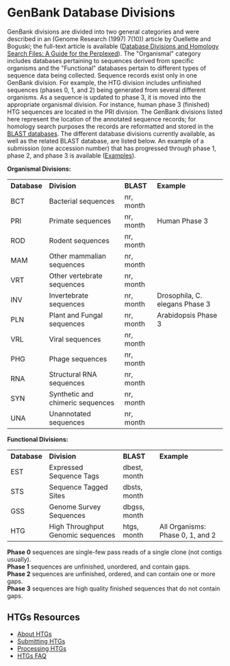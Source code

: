 # GenBank Database Divisions

GenBank divisions are divided into two general categories and were described in an (Genome Research (1997) 7(10)) article by Ouellette and Boguski; the full-text article is available ([Database Divisions and Homology Search Files: A Guide for the Perplexed](/~/htgs/paper)). The "Organismal" category includes databases pertaining to sequences derived from specific organisms and the "Functional" databases pertain to different types of sequence data being collected. Sequence records exist only in one GenBank division. For example, the HTG division includes unfinished sequences (phases 0, 1, and 2) being generated from several different organisms. As a sequence is updated to phase 3, it is moved into the appropriate organismal division. For instance, human phase 3 (finished) HTG sequences are located in the PRI division. The GenBank divisions listed here represent the location of the annotated sequence records; for homology search purposes the records are reformatted and stored in the [BLAST databases](//www.ncbi.nlm.nih.gov/BLAST/Blast.cgi?CMD=Web&PAGETYPE=BLASTHome). The different database divisions currently available, as well as the related BLAST database, are listed below. An example of a submission (one accession number) that has progressed through phase 1, phase 2, and phase 3 is available ([Examples](/~/htgs/examples)).

**Organismal Divisions:**

<table border="0" cellpadding="4" cellspacing="0">

<tbody>

<tr>

<th align="left">Database</th>

<th align="left">Division</th>

<th align="left">BLAST</th>

<th align="left">Example</th>

</tr>

<tr>

<td align="left">BCT</td>

<td align="left">Bacterial sequences</td>

<td align="left">nr, month</td>

</tr>

<tr>

<td align="left">PRI</td>

<td align="left">Primate sequences</td>

<td align="left">nr, month</td>

<td>Human Phase 3</td>

</tr>

<tr>

<td align="left">ROD</td>

<td align="left">Rodent sequences</td>

<td align="left">nr, month</td>

</tr>

<tr>

<td align="left">MAM</td>

<td align="left">Other mammalian sequences</td>

<td align="left">nr, month</td>

</tr>

<tr>

<td align="left">VRT</td>

<td align="left">Other vertebrate sequences</td>

<td align="left">nr, month</td>

</tr>

<tr>

<td align="left">INV</td>

<td align="left">Invertebrate sequences</td>

<td align="left">nr, month</td>

<td align="left">Drosophila, C. elegans Phase 3</td>

</tr>

<tr>

<td align="left">PLN</td>

<td align="left">Plant and Fungal sequences</td>

<td align="left">nr, month</td>

<td align="left">Arabidopsis Phase 3</td>

</tr>

<tr>

<td align="left">VRL</td>

<td align="left">Viral sequences</td>

<td align="left">nr, month</td>

</tr>

<tr>

<td align="left">PHG</td>

<td align="left">Phage sequences</td>

<td align="left">nr, month</td>

</tr>

<tr>

<td align="left">RNA</td>

<td align="left">Structural RNA sequences</td>

<td align="left">nr, month</td>

</tr>

<tr>

<td align="left">SYN</td>

<td align="left">Synthetic and chimeric sequences</td>

<td align="left">nr, month</td>

</tr>

<tr>

<td align="left">UNA</td>

<td align="left">Unannotated sequences</td>

<td align="left">nr, month</td>

</tr>

</tbody>

</table>

**Functional Divisions:**

<table border="0" cellpadding="4" cellspacing="0">

<tbody>

<tr>

<th align="left">Database</th>

<th align="left">Division</th>

<th align="left">BLAST</th>

<th align="left">Example</th>

</tr>

<tr>

<td align="left">EST</td>

<td align="left">Expressed Sequence Tags</td>

<td align="left">dbest, month</td>

</tr>

<tr>

<td align="left">STS</td>

<td align="left">Sequence Tagged Sites</td>

<td align="left">dbsts, month</td>

</tr>

<tr>

<td align="left">GSS</td>

<td align="left">Genome Survey Sequences</td>

<td align="left">dbgss, month</td>

</tr>

<tr>

<td align="left">HTG</td>

<td align="left">High Throughput Genomic sequences</td>

<td align="left">htgs, month</td>

<td align="left">All Organisms: Phase 0, 1, and 2</td>

</tr>

</tbody>

</table>

**Phase 0** sequences are single-few pass reads of a single clone (not contigs usually).  
**Phase 1** sequences are unfinished, unordered, and contain gaps.  
**Phase 2** sequences are unfinished, ordered, and can contain one or more gaps.  
**Phase 3** sequences are high quality finished sequences that do not contain gaps.





<div id="shared-content-1" nid="1331">

<div class="rightnav">

## HTGs Resources

*   [About HTGs](/~/htgs)
*   [Submitting HTGs](/~/htgs/subinfo)
*   [Processing HTGs](/~/htgs/processing)
*   [](/~/htgs/processing)[HTGs FAQ](/~/htgs/faq)



